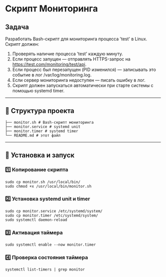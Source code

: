 # Скрипт Мониторинга

## Задача

Разработать Bash-скрипт для мониторинга процесса 'test' в Linux. Скрипт должен:

1. Проверять наличие процесса 'test' каждую минуту.  
2. Если процесс запущен — отправлять HTTPS-запрос на https://test.com/monitoring/test/api.  
3. Если процесс был перезапущен (PID изменился) — записывать это событие в лог /var/log/monitoring.log.  
4. Если сервер мониторинга недоступен — писать ошибку в лог.  
5. Скрипт должен запускаться автоматически при старте системы с помощью systemd timer.

---

## 📂 Структура проекта
`````
├── monitor.sh # Bash-скрипт мониторинга
├── monitor.service # systemd unit
├── monitor.timer # systemd timer
└── README.md # этот файл
`````

---

## 🔧 Установка и запуск
### 1️⃣ Копирование скрипта
`````
sudo cp monitor.sh /usr/local/bin/
sudo chmod +x /usr/local/bin/monitor.sh
`````

### 2️⃣ Установка systemd unit и timer
`````
sudo cp monitor.service /etc/systemd/system/
sudo cp monitor.timer /etc/systemd/system/
sudo systemctl daemon-reload
`````

### 3️⃣ Активация таймера
`````
sudo systemctl enable --now monitor.timer
`````
### 4️⃣ Проверка состояния таймера
`````
systemctl list-timers | grep monitor
`````
